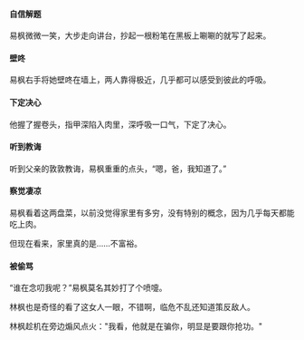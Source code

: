 #### 自信解题

易枫微微一笑，大步走向讲台，抄起一根粉笔在黑板上唰唰的就写了起来。

#### 壁咚

易枫右手将她壁咚在墙上，两人靠得极近，几乎都可以感受到彼此的呼吸。

#### 下定决心

他握了握卷头，指甲深陷入肉里，深呼吸一口气，下定了决心。

#### 听到教诲

听到父亲的敦敦教诲，易枫重重的点头，“嗯，爸，我知道了。”

#### 察觉凄凉

易枫看着这两盘菜，以前没觉得家里有多穷，没有特别的概念，因为几乎每天都能吃上肉。

但现在看来，家里真的是……不富裕。

#### 被偷骂

“谁在念叨我呢？”易枫莫名其妙打了个喷嚏。


林枫也是奇怪的看了这女人一眼，不错啊，临危不乱还知道策反敌人。

林枫趁机在旁边煽风点火："我看，他就是在骗你，明显是要跟你抢功。"
